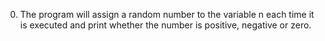 0. The program will assign a random number to the variable n each time it is executed and print whether the number is positive, negative or zero.
